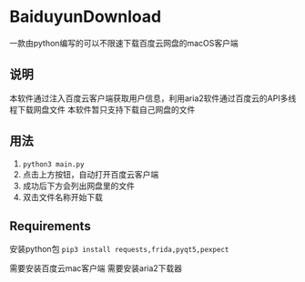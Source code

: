# BaiduyunDownload
一款由python编写的可以不限速下载百度云网盘的macOS客户端

## 说明
本软件通过注入百度云客户端获取用户信息，利用aria2软件通过百度云的API多线程下载网盘文件
本软件暂只支持下载自己网盘的文件

## 用法
1. `python3 main.py`
2. 点击上方按钮，自动打开百度云客户端
3. 成功后下方会列出网盘里的文件
4. 双击文件名称开始下载

## Requirements
安装python包
`pip3 install requests,frida,pyqt5,pexpect`

需要安装百度云mac客户端
需要安装aria2下载器

